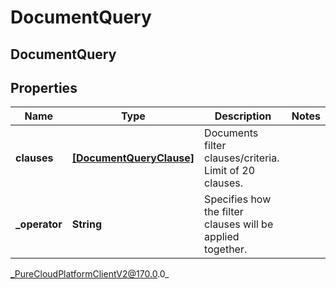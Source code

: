 # DocumentQuery

## DocumentQuery

## Properties

|Name | Type | Description | Notes|
|------------ | ------------- | ------------- | -------------|
| **clauses** | [**[DocumentQueryClause]**]([DocumentQueryClause]) | Documents filter clauses/criteria. Limit of 20 clauses. | |
| **_operator** | **String** | Specifies how the filter clauses will be applied together. | |



_PureCloudPlatformClientV2@170.0.0_
